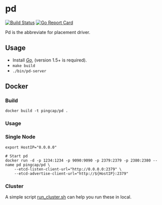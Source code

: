 # pd 

[![Build Status](https://travis-ci.org/pingcap/pd.svg?branch=master)](https://travis-ci.org/pingcap/pd)
[![Go Report Card](https://goreportcard.com/badge/github.com/pingcap/pd)](https://goreportcard.com/report/github.com/pingcap/pd)

Pd is the abbreviate for placement driver.

## Usage

+ Install [*Go*](https://golang.org/), (version 1.5+ is required).
+ `make build`
+ `./bin/pd-server`

## Docker

### Build

```
docker build -t pingcap/pd .
```

### Usage

### Single Node

```
export HostIP="0.0.0.0"

# Start pd
docker run -d -p 1234:1234 -p 9090:9090 -p 2379:2379 -p 2380:2380 --name pd pingcap/pd \
    --etcd-listen-client-url="http://0.0.0.0:2379" \
    --etcd-advertise-client-url="http://${HostIP}:2379"
```

### Cluster

A simple script [run_cluster.sh](./run_cluster.sh) can help you run these in local.